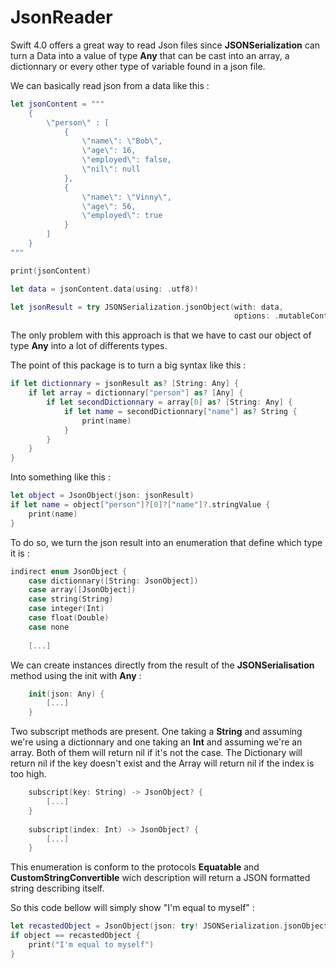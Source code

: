 # JsonReader

Swift 4.0 offers a great way to read Json files since **JSONSerialization** can turn a Data into a value of type **Any** that can be cast into an array, a dictionnary or every other type of variable found in a json file.

We can basically read json from a data like this :

```swift
let jsonContent = """
    {
        \"person\" : [
            {
                \"name\": \"Bob\",
                \"age\": 16,
                \"employed\": false,
                \"nil\": null
            },
            {
                \"name\": \"Vinny\",
                \"age\": 56,
                \"employed\": true
            }
        ]
    }
"""

print(jsonContent)

let data = jsonContent.data(using: .utf8)!

let jsonResult = try JSONSerialization.jsonObject(with: data,
                                                  options: .mutableContainers)
```

The only problem with this approach is that we have to cast our object of type **Any** into a lot of differents types.

The point of this package is to turn a big syntax like this :

```swift
if let dictionnary = jsonResult as? [String: Any] {
    if let array = dictionnary["person"] as? [Any] {
        if let secondDictionnary = array[0] as? [String: Any] {
            if let name = secondDictionnary["name"] as? String {
                print(name)
            }
        }
    }
}
```

Into something like this :

```swift
let object = JsonObject(json: jsonResult)
if let name = object["person"]?[0]?["name"]?.stringValue {
    print(name)
}
```

To do so, we turn the json result into an enumeration that define which type it is :
```swift
indirect enum JsonObject {
    case dictionnary([String: JsonObject])
    case array([JsonObject])
    case string(String)
    case integer(Int)
    case float(Double)
    case none
    
    [...]
```

We can create instances directly from the result of the **JSONSerialisation** method using the init with **Any** :

```swift
    init(json: Any) {
        [...]
    }
```

Two subscript methods are present. One taking a **String** and assuming we're using a dictionnary and one taking an **Int** and assuming we're an array. Both of them will return nil if it's not the case.
The Dictionary will return nil if the key doesn't exist and the Array will return nil if the index is too high.

```swift
    subscript(key: String) -> JsonObject? {
        [...]
    }
    
    subscript(index: Int) -> JsonObject? {
        [...]
    }
```

This enumeration is conform to the protocols **Equatable** and **CustomStringConvertible** wich description will return a JSON formatted string describing itself.

So this code bellow will simply show "I'm equal to myself" :

```swift
let recastedObject = JsonObject(json: try! JSONSerialization.jsonObject(with: object.description.data(using: .utf8)!, options: .allowFragments))
if object == recastedObject {
    print("I'm equal to myself")
}
```

